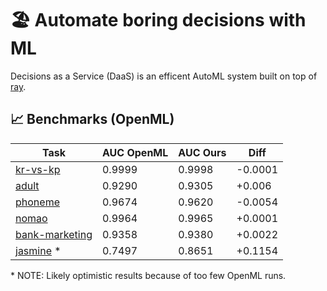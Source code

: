 # 🏖 Automate boring decisions with ML

Decisions as a Service (DaaS) is an efficent AutoML system built on top of [ray](https://github.com/ray-project/ray).



## 📈 Benchmarks (OpenML)

| Task | AUC OpenML | AUC Ours | Diff |
| --- | --- | --- | --- |
| [kr-vs-kp](https://www.openml.org/t/3) | 0.9999 | 0.9998 | -0.0001 |
| [adult](https://www.openml.org/t/7592) | 0.9290 | 0.9305 | +0.006 |
| [phoneme](https://www.openml.org/t/9952) | 0.9674 | 0.9620 | -0.0054 |
| [nomao](https://www.openml.org/t/9977) | 0.9964 | 0.9965 | +0.0001 |
| [bank-marketing](https://www.openml.org/t/14965) | 0.9358 | 0.9380  | +0.0022  |
| [jasmine](https://www.openml.org/t/168911) * | 0.7497 | 0.8651 | +0.1154 |

\* NOTE: Likely optimistic results because of too few OpenML runs.
